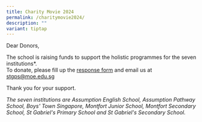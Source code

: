 ```yaml
---
title: Charity Movie 2024
permalink: /charitymovie2024/
description: ""
variant: tiptap
---
```

Dear Donors,

 The school is raising funds to support the holistic programmes for the seven institutions*.  
To donate, please fill up the [response form](/files/charity%20donation%20response%20form%20(donors).pdf) and email us at stgps@moe.edu.sg

 Thank you for your support.
 
*The seven institutions are Assumption English School, Assumption Pathway School, Boys' Town Singapore, Montfort Junior School, Montfort Secondary School, St Gabriel's Primary School and St Gabriel's Secondary School.*